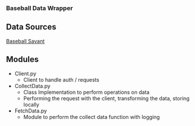 ### Baseball Data Wrapper

## Data Sources

[Baseball Savant](https://baseballsavant.mlb.com/)

## Modules

- Client.py
  - Client to handle auth / requests 
- CollectData.py
  - Class Implementation to perform operations on data
  - Performing the request with the client, transforming the data, storing locally
- FetchData.py
  - Module to perform the collect data function with logging

